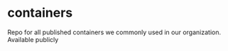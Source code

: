 # containers
Repo for all published containers we commonly used in our organization. Available publicly
